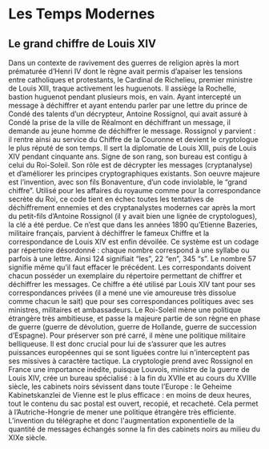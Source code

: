 # Les Temps Modernes

## Le grand chiffre de Louis XIV

Dans un contexte de ravivement des guerres de religion après la mort prématurée d’Henri IV dont le règne avait permis d’apaiser les tensions entre catholiques et protestants, le Cardinal de Richelieu, premier ministre de Louis XIII, traque activement les huguenots. Il assiège la Rochelle, bastion huguenot pendant plusieurs mois, en vain. Ayant intercepté un message à déchiffrer et ayant entendu parler par une lettre du prince de Condé des talents d’un décrypteur, Antoine Rossignol, qui avait assuré à Condé la prise de la ville de Réalmont en déchiffrant un message, il demande au jeune homme de déchiffrer le message. Rossignol y parvient : il rentre ainsi au service du Chiffre de la Couronne et devient le cryptologue le plus réputé de son temps. Il sert la diplomatie de Louis XIII, puis de Louis XIV pendant cinquante ans. Signe de son rang, son bureau est contigu à celui du Roi-Soleil. Son rôle est de décrypter les messages (cryptanalyse) et d’améliorer les principes cryptographiques existants. Son oeuvre majeure est l’invention, avec son fils Bonaventure, d’un code inviolable, le “grand chiffre”. Utilisé pour les affaires du royaume comme pour la correspondance secrète du Roi, ce code tient en échec toutes les tentatives de déchiffrement ennemies et des cryptanalystes modernes car après la mort du petit-fils d’Antoine Rossignol (il y avait bien une lignée de cryptologues), la clé a été perdue. Ce n’est que dans les années 1890 qu’Etienne Bazeries, militaire français, parvient à déchiffrer le fameux Chiffre et la correspondance de Louis XIV est enfin dévoilée. 
Ce système est un codage par répertoire désordonné : chaque nombre correspond à une syllabe ou parfois à une lettre. Ainsi 124 signifiait “les”, 22 “en”, 345 “s”. Le nombre 57 signifie même qu’il faut effacer le précédent. Les correspondants doivent chacun posséder un exemplaire du répertoire permettant de chiffrer et déchiffrer les messages. 
Ce chiffre a été utilisé par Louis XIV tant pour ses correspondances privées (il a mené une vie amoureuse très dissolue comme chacun le sait) que pour ses correspondances politiques avec ses ministres, militaires et ambassadeurs.
Le Roi-Soleil mène une politique étrangère très ambitieuse, et passe la majeure partie de son règne en phase de guerre (guerre de dévolution, guerre de Hollande, guerre de succession d’Espagne). Pour préserver son pré carré, il mène une politique militaire belliqueuse. Il est donc crucial pour lui de s’assurer que les autres puissances européennes qui se sont liguées contre lui n'interceptent pas ses missives à caractère tactique. 
La cryptologie prend avec Rossignol en France une importance inédite, puisque Louvois, ministre de la guerre de Louis XIV, crée un bureau spécialisé : à la fin du XVIIe et au cours du XVIIIe siècle, les cabinets noirs sévissent dans toute l’Europe : le Geheime Kabinetskanzlei de Vienne est le plus efficace : en moins de deux heures, tout le contenu du sac postal est ouvert, recopié, et recacheté. Cela permet à l’Autriche-Hongrie de mener une politique étrangère très efficiente. L’invention du télégraphe et donc l'augmentation exponentielle de la quantité de messages échangés sonne la fin des cabinets noirs au milieu du XIXe siècle. 

